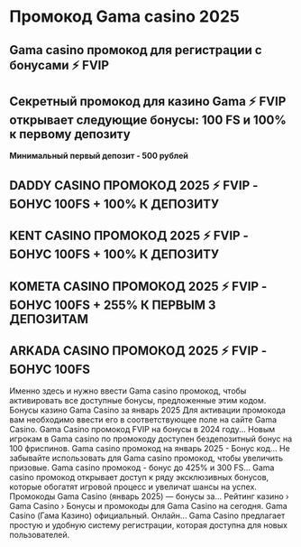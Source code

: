 # Промокод Gama casino 2025

## Gama casino промокод для регистрации с бонусами ⚡️ FVIP

## Секретный промокод для казино Gama ⚡️ FVIP открывает следующие бонусы: 100 FS и 100% к первому депозиту

**Минимальный первый депозит - 500 рублей**

## DADDY CASINO ПРОМОКОД 2025 ⚡️ FVIP - БОНУС 100FS + 100% К ДЕПОЗИТУ
## KENT CASINO ПРОМОКОД 2025 ⚡️ FVIP - БОНУС 100FS + 100% К ДЕПОЗИТУ
## KOMETA CASINO ПРОМОКОД 2025 ⚡️ FVIP - БОНУС 100FS + 255% К ПЕРВЫМ 3 ДЕПОЗИТАМ
## ARKADA CASINO ПРОМОКОД 2025 ⚡️ FVIP - БОНУС 100FS


Именно здесь и нужно ввести Gama casino промокод, чтобы активировать все доступные бонусы, предложенные этим кодом.
Бонусы казино Gama Casino за январь 2025
Для активации промокода вам необходимо ввести его в соответствующее поле на сайте Gama Casino.
Gama Casino промокод FVIP на бонусы в 2024 году...
Новым игрокам в Gama casino по промокоду доступен бездепозитный бонус на 100 фриспинов.
Gama casino промокод на январь 2025 - Бонус код...
Не забывайте использовать для Gama casino промокод, чтобы увеличить призовые.
Gama casino промокод - бонус до 425% и 300 FS...
Gama casino промокод открывает доступ к ряду эксклюзивных бонусов, которые обогатят игровой процесс и увеличат шансы на успех.
Промокоды Gama Casino (январь 2025) — бонусы за...
Рейтинг казино › Gama Casino › Бонусы и промокоды для Gama Casino на сегодня.
Gama Casino (Гама Казино) официальный. Онлайн...
Gama Casino предлагает простую и удобную систему регистрации, которая доступна для новых пользователей.
